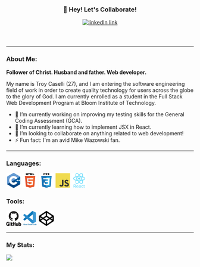 <header>
  <div align='center'>
    <h3>👋 Hey! Let's Collaborate!</h3>
    <a href='https://www.linkedin.com/in/troy-caselli-7364b3246/'>
      <img src='https://img.shields.io/badge/LinkedIn-blue?logo=linkedin&logoColor=white&style=for-the-badge' alt='linkedIn link'/>
    </a>
  </div>
</header>

---

<h3>About Me:</h3>
<b>Follower of Christ. Husband and father. Web developer.</b>

My name is Troy Caselli (27), and I am entering the software engineering field of work in order to create quality technology for users across the globe to the glory of God. I  am currently enrolled as a student in the Full Stack Web Development Program at Bloom Institute of Technology.

- 🔭 I’m currently working on improving my testing skills for the General Coding Assessment (GCA).
- 🌱 I’m currently learning how to implement JSX in React.
- 👯 I’m looking to collaborate on anything related to web development!
- ⚡ Fun fact: I'm an avid Mike Wazowski fan.

---
 
<h3>Languages:</h3>
<div>
  <img src='https://github.com/devicons/devicon/blob/master/icons/cplusplus/cplusplus-original.svg' alt='c++ icon' height='40px' width='auto'/>
  <img src='https://github.com/devicons/devicon/blob/master/icons/html5/html5-original-wordmark.svg' alt='html icon' height='40px' width='auto'/>
  <img src='https://github.com/devicons/devicon/blob/master/icons/css3/css3-original-wordmark.svg' alt='css icon' height='40px' width='auto'/>
  <img src='https://github.com/devicons/devicon/blob/master/icons/javascript/javascript-original.svg' alt='javascript icon' height='40px' width='auto'/>
  <img src='https://github.com/devicons/devicon/blob/master/icons/react/react-original-wordmark.svg' alt='react icon' height='40px' width='auto'/>
  <img src='' alt='' height='40px' width='auto'/>
  <img src='' alt='' height='40px' width='auto'/>
  <img src='' alt='' height='40px' width='auto'/>
</div>

<h3>Tools:</h3>
<div>
  <img src='https://github.com/devicons/devicon/blob/master/icons/github/github-original-wordmark.svg' alt='github icon' height='40px' width='auto'/>
  <img src='https://github.com/devicons/devicon/blob/master/icons/vscode/vscode-original-wordmark.svg' alt='vs code icon' height='40px' width='auto'/>
  <img src='https://github.com/devicons/devicon/blob/master/icons/codepen/codepen-plain.svg' alt='codepen icon' height='40px' width='auto'/>
  <img src='' alt='' height='40px' width='auto'/>
  <img src='' alt='' height='40px' width='auto'/>
  <img src='' alt='' height='40px' width='auto'/>
</div>
 
 ---

<h3>My Stats:</h3>
<img src='http://github-readme-streak-stats.herokuapp.com?user=troycaselli&theme=dark&background=000000)'/>
<!-- <img src='https://github-readme-stats.vercel.app/api/top-langs/?username=troycaselli&layout=compact&theme=vision-friendly-dark'/>
-->
